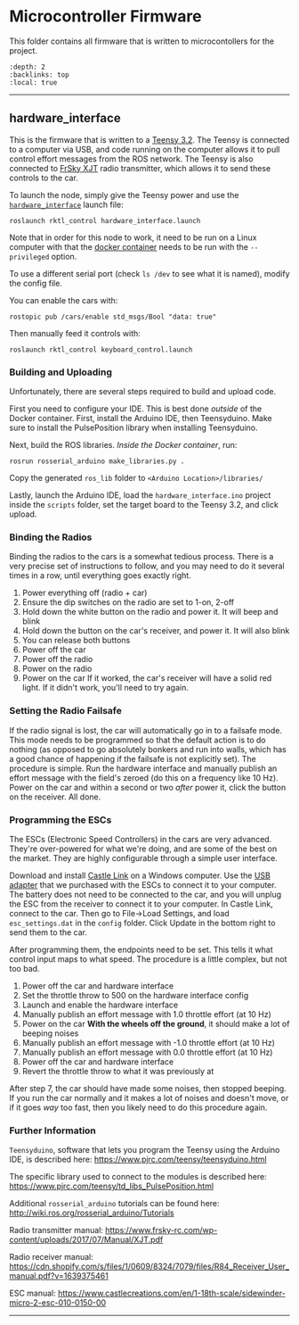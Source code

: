 # Microcontroller Firmware

This folder contains all firmware that is written to microcontollers for the
project.

```{contents} Firmwares in the package
:depth: 2
:backlinks: top
:local: true
```

---

## hardware_interface

This is the firmware that is written to a
[Teensy 3.2](https://www.pjrc.com/store/teensy32.html). The Teensy is connected
to a computer via USB, and code running on the computer allows it to pull
control effort messages from the ROS network. The Teensy is also connected to
[FrSky XJT](https://www.frsky-rc.com/xjt/) radio transmitter, which allows it
to send these controls to the car.

To launch the node, simply give the Teensy power and use the
[`hardware_interface`](../launch/README.md#hardware-interface-launch) launch
file:

```{shell}
roslaunch rktl_control hardware_interface.launch
```

Note that in order for this node to work, it need to be run on a Linux computer
with that the [docker container](../../docker/README.md) needs to be run with
the `--privileged` option.

To use a different serial port (check `ls /dev` to see what it is named), modify
the config file.

You can enable the cars with:

```{shell}
rostopic pub /cars/enable std_msgs/Bool "data: true"
```

Then manually feed it controls with:

```{shell}
roslaunch rktl_control keyboard_control.launch
```

### Building and Uploading

Unfortunately, there are several steps required to build and upload code.

First you need to configure your IDE. This is best done *outside* of the Docker
container. First, install the Arduino IDE, then Teensyduino. Make sure to install
the PulsePosition library when installing Teensyduino.

Next, build the ROS libraries. *Inside the Docker container*, run:

```{shell}
rosrun rosserial_arduino make_libraries.py .
```

Copy the generated `ros_lib` folder to `<Arduino Location>/libraries/`

Lastly, launch the Arduino IDE, load the `hardware_interface.ino` project inside the
`scripts` folder, set the target board to the Teensy 3.2, and click upload.

### Binding the Radios

Binding the radios to the cars is a somewhat tedious process. There is a very
precise set of instructions to follow, and you may need to do it several times
in a row, until everything goes exactly right.

1. Power everything off (radio + car)
2. Ensure the dip switches on the radio are set to 1-on, 2-off
3. Hold down the white button on the radio and power it. It will beep and blink
4. Hold down the button on the car's receiver, and power it. It will also blink
5. You can release both buttons
6. Power off the car
7. Power off the radio
8. Power on the radio
9. Power on the car
If it worked, the car's receiver will have a solid red light. If it didn't work,
you'll need to try again.

### Setting the Radio Failsafe

If the radio signal is lost, the car will automatically go in to a failsafe
mode. This mode needs to be programmed so that the default action is to do
nothing (as opposed to go absolutely bonkers and run into walls, which has a
good chance of happening if the failsafe is not explicitly set). The procedure
is simple. Run the hardware interface and manually publish an effort message
with the field's zeroed (do this on a frequency like 10 Hz). Power on the car
and within a second or two *after* power it, click the button on the receiver.
All done.

### Programming the ESCs

The ESCs (Electronic Speed Controllers) in the cars are very advanced. They're
over-powered for what we're doing, and are some of the best on the market. They
are highly configurable through a simple user interface.

Download and install
[Castle Link](https://home.castlecreations.com/download-castle-link/)
on a Windows computer. Use the
[USB adapter](https://www.castlecreations.com/en/pc-software-and-cables-4/castle-link-v3-usb-programming-kit-011-0119-00)
that we purchased with the ESCs to connect it to your computer. The battery does
not need to be connected to the car, and you will unplug the ESC from the
receiver to connect it to your computer. In Castle Link, connect to the car.
Then go to File->Load Settings, and load `esc_settings.dat` in the `config`
folder. Click Update in the bottom right to send them to the car.

After programming them, the endpoints need to be set. This tells it what
control input maps to what speed. The procedure is a little complex, but not too
bad.

1. Power off the car and hardware interface
2. Set the throttle throw to 500 on the hardware interface config
3. Launch and enable the hardware interface
4. Manually publish an effort message with 1.0 throttle effort (at 10 Hz)
5. Power on the car **With the wheels off the ground**, it should make a lot of beeping noises
6. Manually publish an effort message with -1.0 throttle effort (at 10 Hz)
7. Manually publish an effort message with 0.0 throttle effort (at 10 Hz)
8. Power off the car and hardware interface
9. Revert the throttle throw to what it was previously at

After step 7, the car should have made some noises, then stopped beeping. If you
run the car normally and it makes a lot of noises and doesn't move, or if it
goes *way* too fast, then you likely need to do this procedure again.

### Further Information

`Teensyduino`, software that lets you program the Teensy using the Arduino IDE, is described here: <https://www.pjrc.com/teensy/teensyduino.html>

The specific library used to connect to the modules is described here: <https://www.pjrc.com/teensy/td_libs_PulsePosition.html>

Additional `rosserial_arduino` tutorials can be found here: <http://wiki.ros.org/rosserial_arduino/Tutorials>

Radio transmitter manual: <https://www.frsky-rc.com/wp-content/uploads/2017/07/Manual/XJT.pdf>

Radio receiver manual: <https://cdn.shopify.com/s/files/1/0609/8324/7079/files/R84_Receiver_User_manual.pdf?v=1639375461>

ESC manual: <https://www.castlecreations.com/en/1-18th-scale/sidewinder-micro-2-esc-010-0150-00>

---
